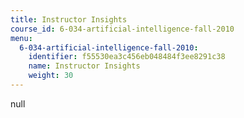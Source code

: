 ```yaml
---
title: Instructor Insights
course_id: 6-034-artificial-intelligence-fall-2010
menu:
  6-034-artificial-intelligence-fall-2010:
    identifier: f55530ea3c456eb048484f3ee8291c38
    name: Instructor Insights
    weight: 30
---
```

null